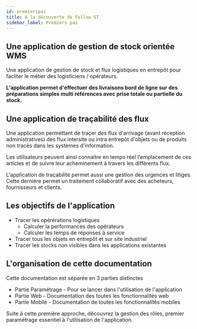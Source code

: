 ```yaml
---
id: premierspas
title: A la découverte de Follow GT
sidebar_label: Premiers pas
---
```


## Une application de gestion de stock orientée WMS

Une application de gestion de stock et flux logistiques en entrepôt pour facliter le métier des logisticiens / opérateurs. 

**L'application permet d'effectuer des livraisons bord de ligne sur des préparations simples multi références avec prise totale ou partielle du stock.**


## Une application de traçabilité des flux

Une application permettant de traçer des flux d'arrivage (avant réception administratives) des flux intersite ou intra entrepôt d'objets ou de produits non tracés dans les systèmes d'information. 

Les utilisateurs peuvent ainsi connaitre en temps réel l'emplacement de ces articles et de suivre leur acheminement à travers les diffèrents flux. 

L'application de traçabilité permet aussi une gestion des urgences et litiges. Cette dernière permet un traitement collaboratif avec des acheteurs, fournisseurs et clients.

## Les objectifs de l'application
- Tracer les opérérations logistiques
    - Calculer la performances des opérateurs
    - Calculer les temps de réponses à service
- Tracer tous les objets en entrepôt et sur site industriel
- Tracer les stocks non visibles dans les applications existantes
## L'organisation de cette documentation

Cette documentation est séparée en 3 parties distinctes
- Partie Paramétrage - Pour se lancer dans l'utilisation de l'application
- Partie Web - Documentation des toutes les fonctionnalités web
- Partie Mobile - Documentation de toutes les fonctionnalités mobiles

Suite à cette première approche, découvrez la gestion des rôles, premier paramétrage essentiel à l'utilisation de l'application.

